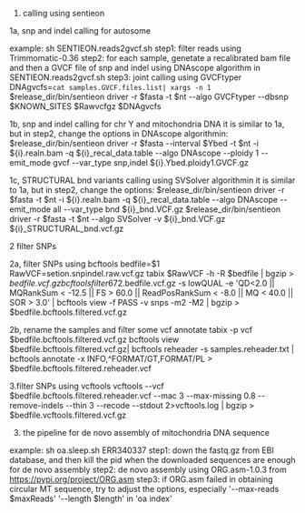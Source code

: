 
1.  calling using sentieon

1a, snp and indel calling for autosome

example: sh SENTIEON.reads2gvcf.sh
step1: filter reads using Trimmomatic-0.36
step2: for each sample, genetate a recalibrated bam file and then a  GVCF file of snp and indel using DNAscope algorithm  in SENTIEON.reads2gvcf.sh
step3: joint calling using GVCFtyper
DNAgvcfs=`cat samples.GVCF.files.list| xargs -n 1`
$release_dir/bin/sentieon driver -r $fasta -t $nt  --algo GVCFtyper --dbsnp $KNOWN_SITES  $Rawvcfgz  $DNAgvcfs	

1b, snp and indel calling for chr Y and mitochondria DNA
it is similar to 1a, but in step2, change the options in DNAscope algorithmin:
$release_dir/bin/sentieon driver  -r $fasta  --interval $Ybed -t $nt -i ${i}.realn.bam  -q ${i}_recal_data.table --algo DNAscope --ploidy 1 --emit_mode gvcf --var_type snp,indel ${i}.Ybed.ploidy1.GVCF.gz


1c, STRUCTURAL bnd variants calling using SVSolver algorithmin
it is similar to 1a, but in step2, change the options:
$release_dir/bin/sentieon driver -r $fasta -t $nt -i ${i}.realn.bam  -q ${i}_recal_data.table --algo DNAscope --emit_mode all --var_type bnd ${i}_bnd.VCF.gz
$release_dir/bin/sentieon driver -r $fasta -t $nt --algo SVSolver -v ${i}_bnd.VCF.gz  ${i}_STRUCTURAL_bnd.vcf.gz


2 filter SNPs

2a, filter SNPs using bcftools
bedfile=$1
RawVCF=setion.snpindel.raw.vcf.gz
tabix $RawVCF -h -R $bedfile | bgzip > $bedfile.vcf.gz
bcftools filter 672.$bedfile.vcf.gz  -s lowQUAL -e 'QD<2.0 || MQRankSum < -12.5 || FS > 60.0 || ReadPosRankSum < -8.0 || MQ < 40.0 || SOR > 3.0'  |  bcftools view -f PASS -v snps  -m2 -M2 | bgzip > $bedfile.bcftools.filtered.vcf.gz
  
2b, rename the samples and filter some vcf annotate
tabix -p vcf $bedfile.bcftools.filtered.vcf.gz 
  bcftools view $bedfile.bcftools.filtered.vcf.gz|  bcftools  reheader -s  samples.reheader.txt | bcftools annotate -x INFO,^FORMAT/GT,FORMAT/PL  > $bedfile.bcftools.filtered.reheader.vcf
 
3.filter SNPs using vcftools
vcftools --vcf $bedfile.bcftools.filtered.reheader.vcf --mac 3   --max-missing 0.8  --remove-indels --thin 3 --recode --stdout 2>vcftools.log | bgzip > $bedfile.vcftools.filtered.vcf.gz



3. the pipeline for de novo assembly of mitochondria DNA sequence 

example: sh oa.sleep.sh ERR340337 
step1: down the fastq.gz from EBI database, and then kill the pid when the downloaded sequences are enough for de novo assembly
step2: de novo assembly using ORG.asm-1.0.3 from https://pypi.org/project/ORG.asm
step3: if ORG.asm failed in obtaining circular MT sequence, try to adjust the options, especially '--max-reads $maxReads' '--length $length' in 'oa  index'

